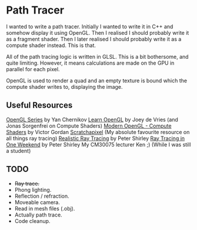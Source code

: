 # Path Tracer

I wanted to write a path tracer. Initially I wanted to write it in C++ and somehow display it using OpenGL. Then I realised I should probably write it as a fragment shader. Then I later realised I should probably write it as a compute shader instead. This is that.

All of the path tracing logic is written in GLSL. This is a bit bothersome, and quite limiting. However, it means calculations are made on the GPU in parallel for each pixel.

OpenGL is used to render a quad and an empty texture is bound which the compute shader writes to, displaying the image.

## Useful Resources
[OpenGL Series](https://www.youtube.com/playlist?list=PLlrATfBNZ98foTJPJ_Ev03o2oq3-GGOS2) by Yan Chernikov
[Learn OpenGL](https://learnopengl.com/) by Joey de Vries (and Jonas Sorgenfrei on Compute Shaders)
[Modern OpenGL - Compute Shaders](https://www.youtube.com/watch?v=nF4X9BIUzx0) by Victor Gordan
[Scratchapixel](https://www.scratchapixel.com/) (My absolute favourite resource on all things ray tracing)
[Realistic Ray Tracing](https://www.amazon.co.uk/Realistic-Ray-Tracing-Peter-Shirley/dp/1568811101) by Peter Shirley
[Ray Tracing in One Weekend](https://raytracing.github.io/books/RayTracingInOneWeekend.html) by Peter Shirley
My CM30075 lecturer Ken ;) (While I was still a student)

## TODO
- ~~Ray trace.~~
- Phong lighting.
- Reflection / refraction.
- Moveable camera.
- Read in mesh files (.obj).
- Actually path trace.
- Code cleanup.